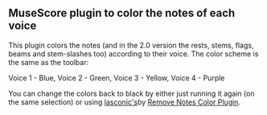 MuseScore plugin to color the notes of each voice
---

This plugin colors the notes (and in the 2.0 version the rests, stems, flags, beams and stem-slashes too) according to their voice.
The color scheme is the same as the toolbar:

Voice 1 - Blue, Voice 2 - Green, Voice 3 - Yellow, Voice 4 - Purple

You can change the colors back to black by either just running it again (on the same selection) or using
[lasconic's](http://musescore.org/user/4)by 
[Remove Notes Color Plugin](http://musescore.org/project/blacknotes).
